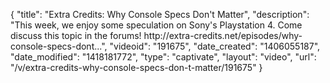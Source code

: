 {
    "title": "Extra Credits: Why Console Specs Don't Matter",
    "description": "This week, we enjoy some speculation on Sony's Playstation 4. Come discuss this topic in the forums! http:\/\/extra-credits.net\/episodes\/why-console-specs-dont...",
    "videoid": "191675",
    "date_created": "1406055187",
    "date_modified": "1418181772",
    "type": "captivate",
    "layout": "video",
    "url": "\/v\/extra-credits-why-console-specs-don-t-matter\/191675"
}
